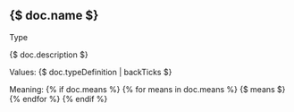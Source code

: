## {$ doc.name $}

<span class="badge badge-warning">Type</span>

{$ doc.description $}

Values: {$ doc.typeDefinition | backTicks $}

Meaning:
{% if doc.means %}
{% for means in doc.means %}
{$ means $}
{% endfor %}
{% endif %}
